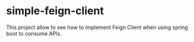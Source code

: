 # simple-feign-client

This project allow to see how to implement Feign Client when using spring boot to consume APIs.
